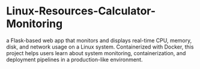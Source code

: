 # Linux-Resources-Calculator-Monitoring
a Flask-based web app that monitors and displays real-time CPU, memory, disk, and network usage on a Linux system. Containerized with Docker, this project helps users learn about system monitoring, containerization, and deployment pipelines in a production-like environment.
